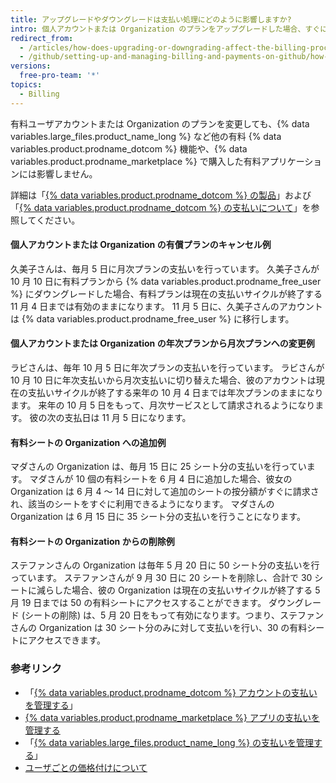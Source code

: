 ```yaml
---
title: アップグレードやダウングレードは支払い処理にどのように影響しますか?
intro: 個人アカウントまたは Organization のプランをアップグレードした場合、すぐに変更が適用されます。 プランをダウングレードした場合、現在の支払いサイクルの終了時に変更が適用されます。
redirect_from:
  - /articles/how-does-upgrading-or-downgrading-affect-the-billing-process
  - /github/setting-up-and-managing-billing-and-payments-on-github/how-does-upgrading-or-downgrading-affect-the-billing-process
versions:
  free-pro-team: '*'
topics:
  - Billing
---
```

有料ユーザアカウントまたは Organization のプランを変更しても、{% data variables.large_files.product_name_long %} など他の有料 {% data variables.product.prodname_dotcom %} 機能や、{% data variables.product.prodname_marketplace %} で購入した有料アプリケーションには影響しません。

詳細は「[{% data variables.product.prodname_dotcom %} の製品](/articles/github-s-products)」および「[{% data variables.product.prodname_dotcom %} の支払いについて](/articles/about-billing-on-github)」を参照してください。

#### 個人アカウントまたは Organization の有償プランのキャンセル例

久美子さんは、毎月 5 日に月次プランの支払いを行っています。 久美子さんが 10 月 10 日に有料プランから {% data variables.product.prodname_free_user %} にダウングレードした場合、有料プランは現在の支払いサイクルが終了する 11 月 4 日までは有効のままになります。 11 月 5 日に、久美子さんのアカウントは {% data variables.product.prodname_free_user %} に移行します。

#### 個人アカウントまたは Organization の年次プランから月次プランへの変更例

ラビさんは、毎年 10 月 5 日に年次プランの支払いを行っています。 ラビさんが 10 月 10 日に年次支払いから月次支払いに切り替えた場合、彼のアカウントは現在の支払いサイクルが終了する来年の 10 月 4 日までは年次プランのままになります。 来年の 10 月 5 日をもって、月次サービスとして請求されるようになります。 彼の次の支払日は 11 月 5 日になります。

#### 有料シートの Organization への追加例

マダさんの Organization は、毎月 15 日に 25 シート分の支払いを行っています。 マダさんが 10 個の有料シートを 6 月 4 日に追加した場合、彼女の Organization は 6 月 4 ～ 14 日に対して追加のシートの按分額がすぐに請求され、該当のシートをすぐに利用できるようになります。 マダさんの Organization は 6 月 15 日に 35 シート分の支払いを行うことになります。

#### 有料シートの Organization からの削除例

ステファンさんの Organization は毎年 5 月 20 日に 50 シート分の支払いを行っています。 ステファンさんが 9 月 30 日に 20 シートを削除し、合計で 30 シートに減らした場合、彼の Organization は現在の支払いサイクルが終了する 5 月 19 日までは 50 の有料シートにアクセスすることができます。 ダウングレード (シートの削除) は、5 月 20 日をもって有効になります。つまり、ステファンさんの Organization は 30 シート分のみに対して支払いを行い、30 の有料シートにアクセスできます。

### 参考リンク

- 「[{% data variables.product.prodname_dotcom %} アカウントの支払いを管理する](/articles/managing-billing-for-your-github-account)」
- [{% data variables.product.prodname_marketplace %} アプリの支払いを管理する](/articles/managing-billing-for-github-marketplace-apps)
- 「[{% data variables.large_files.product_name_long %} の支払いを管理する](/articles/managing-billing-for-git-large-file-storage)」
- [ユーザごとの価格付けについて](/articles/about-per-user-pricing)
